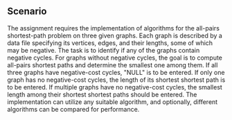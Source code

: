 ## Scenario

The assignment requires the implementation of algorithms for the all-pairs shortest-path problem on three given graphs. 
Each graph is described by a data file specifying its vertices, edges, and their lengths, some of which may be negative. 
The task is to identify if any of the graphs contain negative cycles. For graphs without negative cycles, the goal is to compute all-pairs shortest paths and determine the smallest one among them. If all three graphs have negative-cost cycles, "NULL" is to be entered. If only one graph has no negative-cost cycles, the length of its shortest shortest path is to be entered. 
If multiple graphs have no negative-cost cycles, the smallest length among their shortest shortest paths should be entered. 
The implementation can utilize any suitable algorithm, and optionally, different algorithms can be compared for performance.